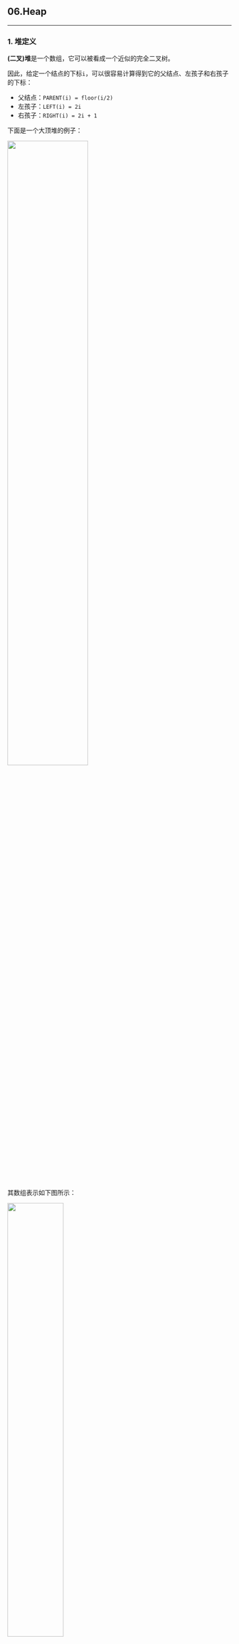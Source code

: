 ## 06.Heap
------

### 1. 堆定义

**(二叉)堆**是一个数组，它可以被看成一个近似的完全二叉树。

因此，给定一个结点的下标`i`，可以很容易计算得到它的父结点、左孩子和右孩子的下标：

 - 父结点：`PARENT(i) = floor(i/2)`
 - 左孩子：`LEFT(i) = 2i`
 - 右孩子：`RIGHT(i) = 2i + 1`
 
 下面是一个大顶堆的例子：
 
 <img src = "https://img-blog.csdnimg.cn/2019091210010921.png" width = "60%">
 
 其数组表示如下图所示：
 
 <img src = "https://img-blog.csdnimg.cn/20190912100341609.png" width = "50%">
 
 **大顶堆的性质**是指除了根结点以外的所有结点`i`都要满足：`A[PARENT(i)] ≥ A[i]`
 
 关于堆有如下值得注意的几点：
 
**注1**：堆并不保证所有元素有序。<br>
**注2**：堆除了最后一层其他层都是**完全**的。<br>
**注2**：堆中的元素时**按层的顺序存储**的，在后面会看到这种顺序存储的好处。<br>
**注3**：定义堆中结点的**高度**为该结点到叶结点最长简单路径上**边**的数目，进而把堆的高度定义为根结点的高度。

**叶子结点**：由于堆是一棵完全二叉树，因此堆的叶子结点只可能出现在最后两层中，如上图中的`2、4、1、9、3`。


